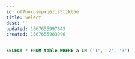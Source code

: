 ```yaml
---
id: of7uuxusmpxq6zis5tikl5e
title: Select
desc: ''
updated: 1667655997843
created: 1667655983996
---
```


```sql
SELECT * FROM table WHERE a IN ('1', '2', '3')
```